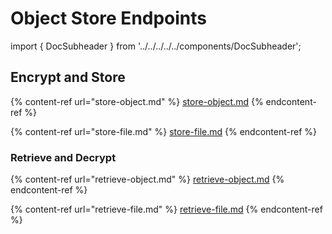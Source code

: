 # Object Store Endpoints

import { DocSubheader } from '../../../../../components/DocSubheader';

<DocSubheader text="Endpoints for storing and retrieving objects and files"
/>

## Encrypt and Store

{% content-ref url="store-object.md" %}
[store-object.md](store-object.md)
{% endcontent-ref %}

{% content-ref url="store-file.md" %}
[store-file.md](store-file.md)
{% endcontent-ref %}

### Retrieve and Decrypt

{% content-ref url="retrieve-object.md" %}
[retrieve-object.md](retrieve-object.md)
{% endcontent-ref %}

{% content-ref url="retrieve-file.md" %}
[retrieve-file.md](retrieve-file.md)
{% endcontent-ref %}
